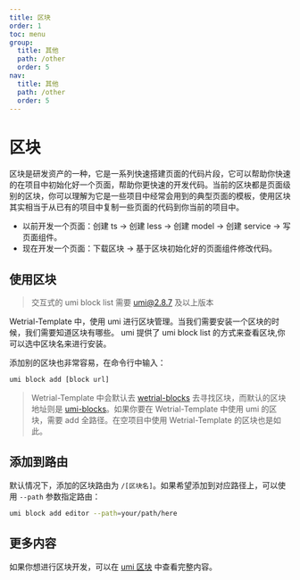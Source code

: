 ```yaml
---
title: 区块
order: 1
toc: menu
group:
  title: 其他
  path: /other
  order: 5
nav:
  title: 其他
  path: /other
  order: 5
---
```


# 区块

区块是研发资产的一种，它是一系列快速搭建页面的代码片段，它可以帮助你快速的在项目中初始化好一个页面，帮助你更快速的开发代码。当前的区块都是页面级别的区块，你可以理解为它是一些项目中经常会用到的典型页面的模板，使用区块其实相当于从已有的项目中复制一些页面的代码到你当前的项目中。

- 以前开发一个页面：创建 ts -> 创建 less -> 创建 model -> 创建 service -> 写页面组件。
- 现在开发一个页面：下载区块 -> 基于区块初始化好的页面组件修改代码。

## 使用区块

> 交互式的 umi block list 需要 umi@2.8.7 及以上版本

Wetrial-Template 中，使用 umi 进行区块管理。当我们需要安装一个区块的时候，我们需要知道区块有哪些。 umi 提供了 umi block list 的方式来查看区块,你可以选中区块名来进行安装。

添加别的区块也非常容易，在命令行中输入：

```bash
umi block add [block url]
```

> Wetrial-Template 中会默认去 [wetrial-blocks](https://github.com/wetrial/wetrial-blocks) 去寻找区块，而默认的区块地址则是 [umi-blocks](https://github.com/umijs/umi-blocks)。如果你要在 Wetrial-Template 中使用 umi 的区块，需要 add 全路径。在空项目中使用 Wetrial-Template 的区块也是如此。

## 添加到路由

默认情况下，添加的区块路由为 `/[区块名]`。如果希望添加到对应路径上，可以使用 `--path` 参数指定路由：

```bash
umi block add editor --path=your/path/here
```

## 更多内容

如果你想进行区块开发，可以在 [umi 区块](https://umijs.org/zh/guide/block.html) 中查看完整内容。

